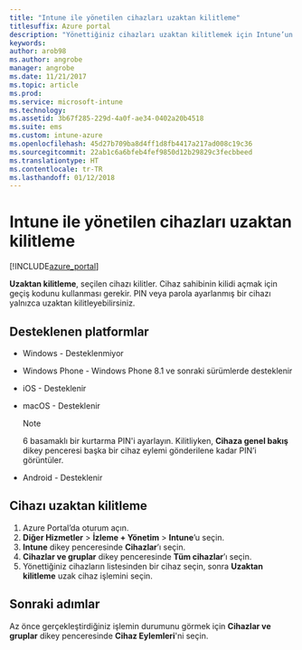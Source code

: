 ```yaml
---
title: "Intune ile yönetilen cihazları uzaktan kilitleme"
titlesuffix: Azure portal
description: "Yönettiğiniz cihazları uzaktan kilitlemek için Intune’un nasıl kullanılacağını öğrenin.\""
keywords: 
author: arob98
ms.author: angrobe
manager: angrobe
ms.date: 11/21/2017
ms.topic: article
ms.prod: 
ms.service: microsoft-intune
ms.technology: 
ms.assetid: 3b67f285-229d-4a0f-ae34-0402a20b4518
ms.suite: ems
ms.custom: intune-azure
ms.openlocfilehash: 45d27b709ba8d4ff1d8fb4417a217ad008c19c36
ms.sourcegitcommit: 22ab1c6a6bfeb4fef9850d12b29829c3fecbbeed
ms.translationtype: HT
ms.contentlocale: tr-TR
ms.lasthandoff: 01/12/2018
---
```

# <a name="remotely-lock-managed-devices-with-intune"></a>Intune ile yönetilen cihazları uzaktan kilitleme


[!INCLUDE[azure_portal](./includes/azure_portal.md)]

**Uzaktan kilitleme**, seçilen cihazı kilitler. Cihaz sahibinin kilidi açmak için geçiş kodunu kullanması gerekir. PIN veya parola ayarlanmış bir cihazı yalnızca uzaktan kilitleyebilirsiniz.

## <a name="supported-platforms"></a>Desteklenen platformlar

- Windows - Desteklenmiyor
- Windows Phone - Windows Phone 8.1 ve sonraki sürümlerde desteklenir
- iOS - Desteklenir
- macOS - Desteklenir

    > [!Note]  
    > 6 basamaklı bir kurtarma PIN'i ayarlayın. Kilitliyken, **Cihaza genel bakış** dikey penceresi başka bir cihaz eylemi gönderilene kadar PIN’i görüntüler.
- Android - Desteklenir

## <a name="how-to-remote-lock-a-device"></a>Cihazı uzaktan kilitleme

1. Azure Portal’da oturum açın.
2. **Diğer Hizmetler** > **İzleme + Yönetim** > **Intune**’u seçin.
3. **Intune** dikey penceresinde **Cihazlar**’ı seçin.
4. **Cihazlar ve gruplar** dikey penceresinde **Tüm cihazlar**’ı seçin.
5. Yönettiğiniz cihazların listesinden bir cihaz seçin, sonra **Uzaktan kilitleme** uzak cihaz işlemini seçin.

## <a name="next-steps"></a>Sonraki adımlar

Az önce gerçekleştirdiğiniz işlemin durumunu görmek için **Cihazlar ve gruplar** dikey penceresinde **Cihaz Eylemleri**'ni seçin.
